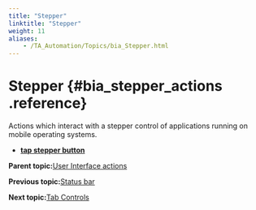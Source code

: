 ```yaml
--- 
title: "Stepper"
linktitle: "Stepper"
weight: 11
aliases: 
    - /TA_Automation/Topics/bia_Stepper.html
---
```

# Stepper {#bia_stepper_actions .reference}

Actions which interact with a stepper control of applications running on mobile operating systems.

-   **[tap stepper button](../../TA_Automation/Topics/bia_tap_stepper_button.html)**  


**Parent topic:**[User Interface actions](../../TA_Automation/Topics/bia_User_Interface.html)

**Previous topic:**[Status bar](../../TA_Automation/Topics/bia_Status_Bar.html)

**Next topic:**[Tab Controls](../../TA_Automation/Topics/bia_Tab_controls.html)

